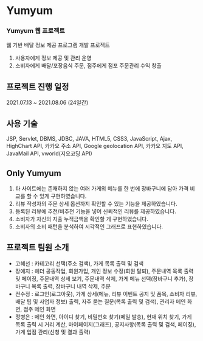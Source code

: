 # Yumyum
### Yumyum 웹 프로젝트

웹 기반 배달 정보 제공 프로그램 개발 프로젝트
1. 사용자에게 정보 제공 및 관리 운영
2. 소비자에게 배달/포장음식 주문, 점주에게 점포 주문관리 수익 창출

프로젝트 진행 일정
-------------
2021.07.13 ~ 2021.08.06 (24일간)

사용 기술
-------------
JSP, Servlet, DBMS, JDBC, JAVA, HTML5, CSS3, JavaScript, Ajax, HighChart API, 카카오 주소 API, Google geolocation API, 카카오 지도 API, JavaMail API, vworld(지오코딩 API)

Only Yumyum
-------------
1. 타 사이트에는 존재하지 않는 여러 가게의 메뉴를 한 번에 장바구니에 담아 가격 비교를 할 수 있게 구현하였습니다.
2. 리뷰 작성자의 주문 상세 옵션까지 확인할 수 있는 기능을 제공하였습니다.
3. 등록된 리뷰에 추천/비추천 기능을 넣어 신뢰적인 리뷰를 제공하였습니다.
4. 소비자가 자신의 지출 누적금액을 확인할 게 구현하였습니다.
5. 소비자의 소비 패턴을 분석하여 시각적인 그래프로 표현하였습니다.

프로젝트 팀원 소개
-------------
- 고혜선 : 카테고리 선택(주소 검색), 가게 목록 출력 및 검색
- 장예지 : 헤더 공동작업, 회원가입, 개인 정보 수정(회원 탈퇴), 주문내역 목록 출력 및 페이징, 주문내역 상세 보기, 주문내역 삭제, 가게 메뉴 선택(장바구니 추가), 장바구니 목록 출력, 장바구니 내역 삭제, 주문
- 전수정 : 로그인(로그아웃), 가게 상세(메뉴, 리뷰 이벤트 공지 및 품목, 소비자 리뷰, 배달 팁 및 사업자 정보) 출력, 자주 묻는 질문(목록 출력 및 검색), 관리자 메인 화면, 점주 메인 화면
- 정병은 : 메인 화면, 아이디 찾기, 비밀번호 찾기(메일 발송), 현재 위치 찾기, 가게 목록 출력 시 거리 계산, 마이페이지(그래프), 공지사항(목록 출력 및 검색, 페이징), 가게 입점 관리(신청 및 결과 출력)
